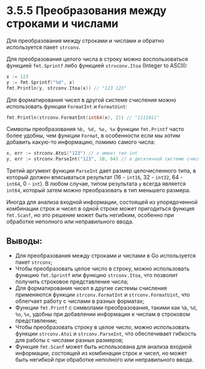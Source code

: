 # 3.5.5 Преобразования между строками и числами

Для преобразования между строками и числами и обратно используется пакет `strconv`.

Для преобразования целого числа в строку можно воспользоваться функцией `fmt.Sprintf` либо функцией `strvconv.Itoa`
(Integer to ASCII):

``` go
x := 123
y := fmt.Sprintf("%d", x)
fmt.Println(y, strconv.Itoa(x)) // "123 123"
```

Для форматирования чисел в другой системе счисления можно использовать функции `FormatInt` и `FormatUint`:

``` go
fmt.Println(strconv.FormatInt(int64(x), 2)) // "1111011"
```

Символы преобразования `%b, %d, %o, %x` функции `fmt.Printf` часто более удобны, чем функции `Format`, в особенности
если мы хотим добавить какую-то информацию, помимо самого числа:

``` go
x, err := strconv.Atoi("123") // x имеет тип int
y, err := strconv.ParseInt("123", 10, 64) // в десятичной системе счисления, до 64 битов
```

Третий аргумент функции `ParseInt` дает размер целочисленного типа, в который должен вписываться результат
(16 - `int16`, 32 - `int32`, 64 - `int64`, 0 - `int`). В любом случае, типом результата `y` всегда является `int64`,
который затем можно преобразовать в тип меньшего размера.

Иногда для анализа входной информации, состоящей из упорядоченной комбинации строк и чисел в одной строке может
пригодиться функция `fmt.Scanf`, но это решение может быть негибким, особенно при обработке неполного или неправильного
ввода.

## Выводы:

* Для преобразования между строками и числами в Go используется пакет `strconv`;
* Чтобы преобразовать целое число в строку, можно использовать функцию `fmt.Sprintf` или функцию `strconv.Itoa`, что
  позволит получить строковое представление числа;
* Для форматирования чисел в другие системы счисления применяются функции `strconv.FormatInt` и `strconv.FormatUint`,
  что облегчает работу с числами в разных форматах;
* Функции `fmt.Printf` с символами преобразования, такими как `%b`, `%d`, `%o`, `%x`, удобны при добавлении информации к
  числам в строковом представлении;
* Чтобы преобразовать строку в целое число, можно использовать функции `strconv.Atoi` и `strconv.ParseInt`, что обеспечивает
  гибкость для работы с числами разных размеров;
* Функция `fmt.Scanf` может быть использована для анализа входной информации, состоящей из комбинации строк и чисел, но
  может быть негибкой при обработке неполного или неправильного ввода.